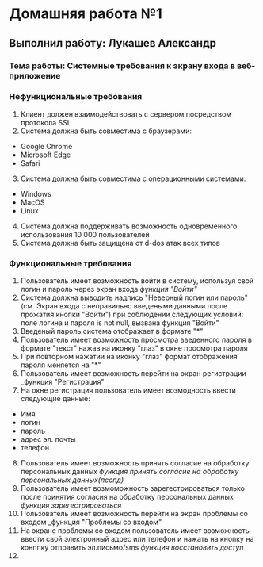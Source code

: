 # Домашняя работа №1
## Выполнил работу: Лукашев Александр
### Тема работы: Системные требования к экрану входа в веб-приложение
### Нефункциональные требования
1. Клиент должен взаимодействовать с сервером посредством протокола SSL
2. Система должна быть совместима с браузерами:
- Google Chrome
- Microsoft Edge
- Safari
3. Система должна быть совместима с операционными системами:
- Windows
- MacOS
- Linux
4. Система должна поддерживать возможность одновременного использования 10 000 пользователей
5. Система должна быть защищена от d-dos атак всех типов
### Функциональные требования
1. Пользователь имеет возможность войти в систему, используя свой логин и пароль через экран входа _функция "Войти"_
2. Система должна выводить надпись "Неверный логин или пароль"(см. Экран входа с неправильно введеными данными после прожатия кнопки "Войти")  при соблюдении следующих условий: поле логина и пароля is not null, вызвана функция "Войти"
3. Введеный пароль система отображает в формате "*"
4. Пользователь имеет возможность просмотра введенного пароля в формате "текст" нажав на иконку "глаз" в окне просмотра пароля
5. При повторном нажатии на иконку "глаз" формат отображения пароля меняется на "*"
6. Пользователь имеет возможность перейти на экран регистрации _функция "Регистрация"
7. На окне регистрация пользователь имеет возмодность ввести следующие данные: 
  - Имя
  - логин
  - пароль
  - адрес эл. почты
  - телефон
8. Пользователь имеет возможность принять согласие на обработку персональных данных _функция принять согласие на обработку персональных данных(псопд)_
9. Пользователь имеет возмоможность зарегестрироваться только после принятия согласия на обработку персональных данных _функция зарегестрироваться_
10. Пользователь имеет возможность перейти на экран проблемы со входом _функция "Проблемы со входом"
11. На экране проблемы со входом пользователь имеет возможность ввести свой электронный адрес или телефон и нажать на кнопку на конппку отправить эл.письмо/sms _функция восстановить доступ_
12. 

